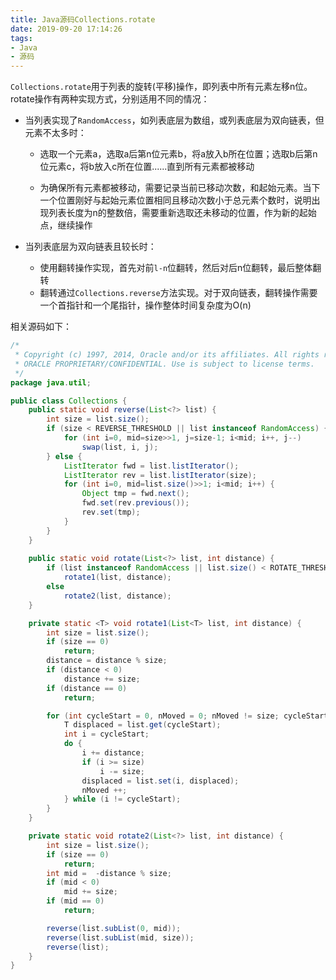 ```yaml
---
title: Java源码Collections.rotate
date: 2019-09-20 17:14:26
tags:
- Java
- 源码
---
```


`Collections.rotate`用于列表的旋转(平移)操作，即列表中所有元素左移n位。rotate操作有两种实现方式，分别适用不同的情况：

- 当列表实现了`RandomAccess`，如列表底层为数组，或列表底层为双向链表，但元素不太多时：

  - 选取一个元素a，选取a后第n位元素b，将a放入b所在位置；选取b后第n位元素c，将b放入c所在位置......直到所有元素都被移动

  - 为确保所有元素都被移动，需要记录当前已移动次数，和起始元素。当下一个位置刚好与起始元素位置相同且移动次数小于总元素个数时，说明出现列表长度为n的整数倍，需要重新选取还未移动的位置，作为新的起始点，继续操作

<!-- more -->

- 当列表底层为双向链表且较长时：
  
  - 使用翻转操作实现，首先对前`l-n`位翻转，然后对后n位翻转，最后整体翻转
  - 翻转通过`Collections.reverse`方法实现。对于双向链表，翻转操作需要一个首指针和一个尾指针，操作整体时间复杂度为O(n)

相关源码如下：

```java
/*
 * Copyright (c) 1997, 2014, Oracle and/or its affiliates. All rights reserved.
 * ORACLE PROPRIETARY/CONFIDENTIAL. Use is subject to license terms.
 */
package java.util;

public class Collections {
    public static void reverse(List<?> list) {
        int size = list.size();
        if (size < REVERSE_THRESHOLD || list instanceof RandomAccess) {
            for (int i=0, mid=size>>1, j=size-1; i<mid; i++, j--)
                swap(list, i, j);
        } else {
            ListIterator fwd = list.listIterator();
            ListIterator rev = list.listIterator(size);
            for (int i=0, mid=list.size()>>1; i<mid; i++) {
                Object tmp = fwd.next();
                fwd.set(rev.previous());
                rev.set(tmp);
            }
        }
    }
    
    public static void rotate(List<?> list, int distance) {
        if (list instanceof RandomAccess || list.size() < ROTATE_THRESHOLD)
            rotate1(list, distance);
        else
            rotate2(list, distance);
    }

    private static <T> void rotate1(List<T> list, int distance) {
        int size = list.size();
        if (size == 0)
            return;
        distance = distance % size;
        if (distance < 0)
            distance += size;
        if (distance == 0)
            return;

        for (int cycleStart = 0, nMoved = 0; nMoved != size; cycleStart++) {
            T displaced = list.get(cycleStart);
            int i = cycleStart;
            do {
                i += distance;
                if (i >= size)
                    i -= size;
                displaced = list.set(i, displaced);
                nMoved ++;
            } while (i != cycleStart);
        }
    }

    private static void rotate2(List<?> list, int distance) {
        int size = list.size();
        if (size == 0)
            return;
        int mid =  -distance % size;
        if (mid < 0)
            mid += size;
        if (mid == 0)
            return;

        reverse(list.subList(0, mid));
        reverse(list.subList(mid, size));
        reverse(list);
    }
}
```